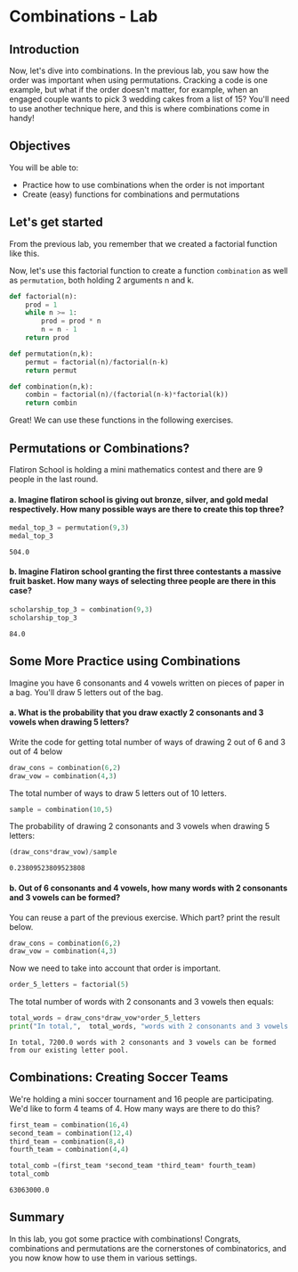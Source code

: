 
# Combinations - Lab

## Introduction

Now, let's dive into combinations. In the previous lab, you saw how the order was important when using permutations. Cracking a code is one example, but what if the order doesn't matter, for example, when an engaged couple wants to pick 3 wedding cakes from a list of 15? You'll need to use another technique here, and this is where combinations come in handy!

## Objectives

You will be able to: 

- Practice how to use combinations when the order is not important
- Create (easy) functions for combinations and permutations

## Let's get started

From the previous lab, you remember that we created a factorial function like this.

Now, let's use this factorial function to create a function `combination` as well as `permutation`, both holding 2 arguments n and k.


```python
def factorial(n):
    prod = 1
    while n >= 1:
        prod = prod * n
        n = n - 1
    return prod
```


```python
def permutation(n,k):
    permut = factorial(n)/factorial(n-k)
    return permut
```


```python
def combination(n,k):
    combin = factorial(n)/(factorial(n-k)*factorial(k))
    return combin
```

Great! We can use these functions in the following exercises.

## Permutations or Combinations?

Flatiron School is holding a mini mathematics contest and there are 9 people in the last round. 

#### a. Imagine flatiron school is giving out bronze, silver, and gold medal respectively. How many possible ways are there to create this top three?


```python
medal_top_3 = permutation(9,3)
medal_top_3
```




    504.0



#### b. Imagine Flatiron school granting the first three contestants a massive fruit basket. How many ways of selecting three people are there in this case?


```python
scholarship_top_3 = combination(9,3)
scholarship_top_3
```




    84.0



## Some More Practice using Combinations

Imagine you have 6 consonants and 4 vowels written on pieces of paper in a bag. You'll draw 5 letters out of the bag. 

#### a. What is the probability that you draw exactly 2 consonants and 3 vowels when drawing 5 letters?

Write the code for getting total number of ways of drawing 2 out of 6 and 3 out of 4 below


```python
draw_cons = combination(6,2)
draw_vow = combination(4,3)
```

The total number of ways to draw 5 letters out of 10 letters.


```python
sample = combination(10,5)
```

The probability of drawing 2 consonants and 3 vowels when drawing 5 letters:


```python
(draw_cons*draw_vow)/sample
```




    0.23809523809523808



#### b. Out of 6 consonants and 4 vowels, how many words with 2 consonants and 3 vowels can be formed?

You can reuse a part of the previous exercise. Which part? print the result below.


```python
draw_cons = combination(6,2)
draw_vow = combination(4,3)
```

Now we need to take into account that order is important.


```python
order_5_letters = factorial(5)
```

The total number of words with 2 consonants and 3 vowels then equals:


```python
total_words = draw_cons*draw_vow*order_5_letters
print("In total,",  total_words, "words with 2 consonants and 3 vowels can be formed from our existing letter pool.")
```

    In total, 7200.0 words with 2 consonants and 3 vowels can be formed from our existing letter pool.


## Combinations: Creating Soccer Teams
We're holding a mini soccer tournament and 16 people are participating. We'd like to form 4 teams of 4. How many ways are there to do this?


```python
first_team = combination(16,4)
second_team = combination(12,4)
third_team = combination(8,4)
fourth_team = combination(4,4)
```


```python
total_comb =(first_team *second_team *third_team* fourth_team)
total_comb
```




    63063000.0



## Summary

In this lab, you got some practice with combinations! Congrats, combinations and permutations are the cornerstones of combinatorics, and you now know how to use them in various settings.
